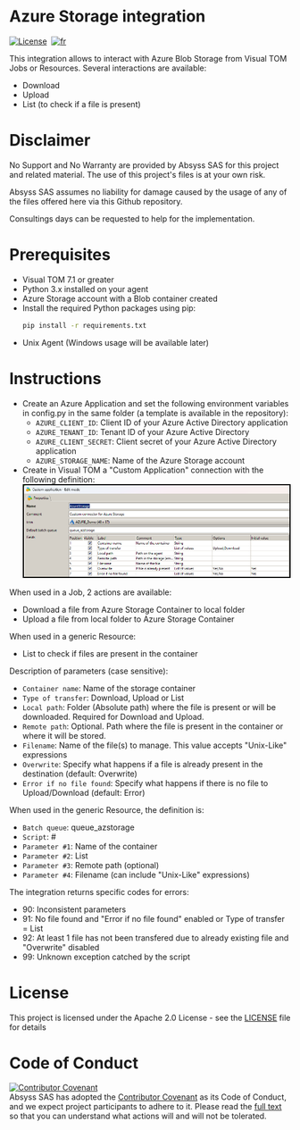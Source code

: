 # Azure Storage integration
[![License](https://img.shields.io/badge/License-Apache_2.0-blue.svg)](LICENSE.md)&nbsp;
[![fr](https://img.shields.io/badge/lang-fr-yellow.svg)](README-fr.md)  

This integration allows to interact with Azure Blob Storage from Visual TOM Jobs or Resources.
Several interactions are available:
  * Download
  * Upload
  * List (to check if a file is present)

# Disclaimer
No Support and No Warranty are provided by Absyss SAS for this project and related material. The use of this project's files is at your own risk.

Absyss SAS assumes no liability for damage caused by the usage of any of the files offered here via this Github repository.

Consultings days can be requested to help for the implementation.

# Prerequisites

  * Visual TOM 7.1 or greater
  * Python 3.x installed on your agent
  * Azure Storage account with a Blob container created
  * Install the required Python packages using pip:
    ```bash
    pip install -r requirements.txt
    ```
  * Unix Agent (Windows usage will be available later)

# Instructions

  * Create an Azure Application and set the following environment variables in config.py in the same folder (a template is available in the repository):
    * `AZURE_CLIENT_ID`: Client ID of your Azure Active Directory application
    * `AZURE_TENANT_ID`: Tenant ID of your Azure Active Directory
    * `AZURE_CLIENT_SECRET`: Client secret of your Azure Active Directory application
    * `AZURE_STORAGE_NAME`: Name of the Azure Storage account
  * Create in Visual TOM a "Custom Application" connection with the following definition:
    ![Custom application screenshot](screenshots/Azure_Storage_CustomApplication.png?raw=true)

When used in a Job, 2 actions are available:
  * Download a file from Azure Storage Container to local folder
  * Upload a file from local folder to Azure Storage Container

When used in a generic Resource:
  * List to check if files are present in the container

Description of parameters (case sensitive):
  * `Container name`: Name of the storage container
  * `Type of transfer`: Download, Upload or List
  * `Local path`: Folder (Absolute path) where the file is present or will be downloaded. Required for Download and Upload.
  * `Remote path`: Optional. Path where the file is present in the container or where it will be stored.
  * `Filename`: Name of the file(s) to manage. This value accepts "Unix-Like" expressions
  * `Overwrite`: Specify what happens if a file is already present in the destination (default: Overwrite)
  * `Error if no file found`: Specify what happens if there is no file to Upload/Download (default: Error)

When used in the generic Resource, the definition is:
  * `Batch queue`: queue_azstorage
  * `Script`: #
  * `Parameter #1`: Name of the container
  * `Parameter #2`: List
  * `Parameter #3`: Remote path (optional)
  * `Parameter #4`: Filename (can include "Unix-Like" expressions)

The integration returns specific codes for errors:
  * 90: Inconsistent parameters
  * 91: No file found and "Error if no file found" enabled or Type of transfer = List
  * 92: At least 1 file has not been transfered due to already existing file and "Overwrite" disabled
  * 99: Unknown exception catched by the script

# License
This project is licensed under the Apache 2.0 License - see the [LICENSE](license) file for details


# Code of Conduct
[![Contributor Covenant](https://img.shields.io/badge/Contributor%20Covenant-v2.1%20adopted-ff69b4.svg)](code-of-conduct.md)  
Absyss SAS has adopted the [Contributor Covenant](CODE_OF_CONDUCT.md) as its Code of Conduct, and we expect project participants to adhere to it. Please read the [full text](CODE_OF_CONDUCT.md) so that you can understand what actions will and will not be tolerated.
